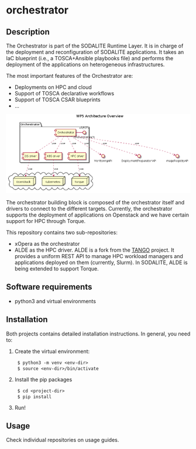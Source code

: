 # orchestrator

## Description

The Orchestrator is part of the SODALITE Runtime Layer. It is in charge of the deployment and reconfiguration of SODALITE applications. It takes an IaC blueprint (i.e., a TOSCA+Ansible playbooks file) and performs the deployment of the applications on heterogeneous infrastructures.

The most important features of the Orchestrator are:

* Deployments on HPC and cloud
* Support of TOSCA declarative workflows
* Support of TOSCA CSAR blueprints
* ...

![Architecture](documentation/orchestrator.png)

The orchestrator building block is composed of the orchestrator itself and drivers to connect to the different targets. Currently, the orchestrator supports the deployment of applications on Openstack and we have certain support for HPC through Torque.

This repository contains two sub-repositories:
- xOpera as the orchestrator
- ALDE as the HPC driver. ALDE is a fork from the [TANGO](http://tango-project.eu/) project. It provides a uniform REST API to manage HPC workload managers and applications deployed on them (currently, Slurm). In SODALITE, ALDE is being extended to support Torque.

## Software requirements

* python3 and virtual environments

## Installation

Both projects contains detailed installation instructions. In general, you need to:

1. Create the virtual environment:

        $ python3 -m venv <env-dir>
        $ source <env-dir>/bin/activate

2. Install the pip packages

        $ cd <project-dir>
        $ pip install

3. Run!

## Usage

Check individual repositories on usage guides. 

